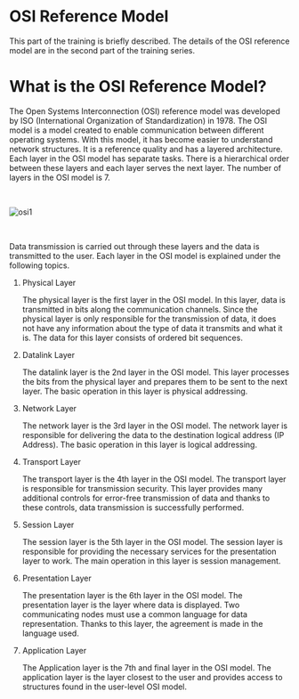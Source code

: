 # OSI Reference Model

<p>This part of the training is briefly described. The details of the OSI reference model are in the second part of the training series.</p>

# What is the OSI Reference Model?

<p>The Open Systems Interconnection (OSI) reference model was developed by ISO (International Organization of Standardization) in 1978. The OSI model is a model created to enable communication between different operating systems. With this model, it has become easier to understand network structures. It is a reference quality and has a layered architecture. Each layer in the OSI model has separate tasks. There is a hierarchical order between these layers and each layer serves the next layer. The number of layers in the OSI model is 7.</p>

<br/>

![osi1](https://github.com/Hasul79/Network-Fundamentals/assets/95657084/418ae860-61cd-4062-b936-5b6e0fe7240f)

<br/>

<p>Data transmission is carried out through these layers and the data is transmitted to the user. Each layer in the OSI model is explained under the following topics.</p>
<ol>
<li>Physical Layer</li>
<p>The physical layer is the first layer in the OSI model. In this layer, data is transmitted in bits along the communication channels. Since the physical layer is only responsible for the transmission of data, it does not have any information about the type of data it transmits and what it is. The data for this layer consists of ordered bit sequences.</p>
<li> Datalink Layer</li>
<p>The datalink layer is the 2nd layer in the OSI model. This layer processes the bits from the physical layer and prepares them to be sent to the next layer. The basic operation in this layer is physical addressing.</p>
<li>Network Layer</li>
<p>The network layer is the 3rd layer in the OSI model. The network layer is responsible for delivering the data to the destination logical address (IP Address). The basic operation in this layer is logical addressing.</p>
<li>Transport Layer</li>
<p>The transport layer is the 4th layer in the OSI model. The transport layer is responsible for transmission security. This layer provides many additional controls for error-free transmission of data and thanks to these controls, data transmission is successfully performed.</p>
<li>Session Layer</li>
<p>The session layer is the 5th layer in the OSI model. The session layer is responsible for providing the necessary services for the presentation layer to work. The main operation in this layer is session management.</p>
<li>Presentation Layer</li>
<p>The presentation layer is the 6th layer in the OSI model. The presentation layer is the layer where data is displayed. Two communicating nodes must use a common language for data representation. Thanks to this layer, the agreement is made in the language used.</p>
<li>Application Layer</li>
<p>The Application layer is the 7th and final layer in the OSI model. The application layer is the layer closest to the user and provides access to structures found in the user-level OSI model.</p>
</ol>
